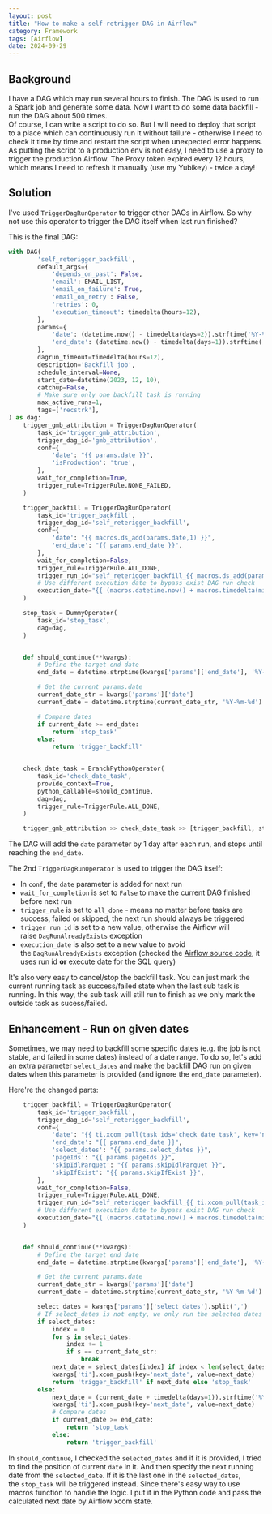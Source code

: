 ```yaml
---
layout: post
title: "How to make a self-retrigger DAG in Airflow"
category: Framework
tags: [Airflow]
date: 2024-09-29
---
```


## Background

I have a DAG which may run several hours to finish. The DAG is used to run a Spark job and generate some data. Now I want to do some data backfill - run the DAG about 500 times.  
Of course, I can write a script to do so. But I will need to deploy that script to a place which can continuously run it without failure - otherwise I need to check it time by time and restart the script when unexpected error happens. As putting the script to a production env is not easy, I need to use a proxy to trigger the production Airflow. The Proxy token expired every 12 hours, which means I need to refresh it manually (use my Yubikey) - twice a day!

## Solution

I've used `TriggerDagRunOperator` to trigger other DAGs in Airflow. So why not use this operator to trigger the DAG itself when last run finished?

This is the final DAG:

```py
with DAG(
        'self_reterigger_backfill',
        default_args={
            'depends_on_past': False,
            'email': EMAIL_LIST,
            'email_on_failure': True,
            'email_on_retry': False,
            'retries': 0,
            'execution_timeout': timedelta(hours=12),
        },
        params={
            'date': (datetime.now() - timedelta(days=2)).strftime('%Y-%m-%d'),
            'end_date': (datetime.now() - timedelta(days=1)).strftime('%Y-%m-%d'),
        },
        dagrun_timeout=timedelta(hours=12),
        description='Backfill job',
        schedule_interval=None,
        start_date=datetime(2023, 12, 10),
        catchup=False,
        # Make sure only one backfill task is running
        max_active_runs=1,
        tags=['recstrk'],
) as dag:
    trigger_gmb_attribution = TriggerDagRunOperator(
        task_id='trigger_gmb_attribution',
        trigger_dag_id='gmb_attribution',
        conf={
            'date': "{{ params.date }}",
            'isProduction': 'true',
        },
        wait_for_completion=True,
        trigger_rule=TriggerRule.NONE_FAILED,
    )

    trigger_backfill = TriggerDagRunOperator(
        task_id='trigger_backfill',
        trigger_dag_id='self_reterigger_backfill',
        conf={
            'date': "{{ macros.ds_add(params.date,1) }}",
            'end_date': "{{ params.end_date }}",
        },
        wait_for_completion=False,
        trigger_rule=TriggerRule.ALL_DONE,
        trigger_run_id="self_reterigger_backfill_{{ macros.ds_add(params.date,1) }}",
        # Use different execution date to bypass exist DAG run check
        execution_date="{{ (macros.datetime.now() + macros.timedelta(minutes=1)).isoformat() }}",
    )

    stop_task = DummyOperator(
        task_id='stop_task',
        dag=dag,
    )


    def should_continue(**kwargs):
        # Define the target end date
        end_date = datetime.strptime(kwargs['params']['end_date'], '%Y-%m-%d')

        # Get the current params.date
        current_date_str = kwargs['params']['date']
        current_date = datetime.strptime(current_date_str, '%Y-%m-%d')

        # Compare dates
        if current_date >= end_date:
            return 'stop_task'
        else:
            return 'trigger_backfill'


    check_date_task = BranchPythonOperator(
        task_id='check_date_task',
        provide_context=True,
        python_callable=should_continue,
        dag=dag,
        trigger_rule=TriggerRule.ALL_DONE,
    )

    trigger_gmb_attribution >> check_date_task >> [trigger_backfill, stop_task]
```

The DAG will add the `date` parameter by 1 day after each run, and stops until reaching the `end_date`.

The 2nd `TriggerDagRunOperator` is used to trigger the DAG itself:

- In `conf`, the `date` parameter is added for next run
- `wait_for_completion` is set to `False` to make the current DAG finished before next run
- `trigger_rule` is set to `all_done` - means no matter before tasks are success, failed or skipped, the next run should always be triggered
- `trigger_run_id` is set to a new value, otherwise the Airflow will raise `DagRunAlreadyExists` exception
- `execution_date` is also set to a new value to avoid the `DagRunAlreadyExists` exception (checked the [Airflow source code](https://github.com/apache/airflow/blob/509f15eab1436233368a2297c89efc1d5881c44a/airflow/models/dagrun.py#L520), it uses run id **or** execute date for the SQL query)

It's also very easy to cancel/stop the backfill task. You can just mark the current running task as success/failed state when the last sub task is running. In this way, the sub task will still run to finish as we only mark the outside task as sucess/failed.

## Enhancement - Run on given dates

Sometimes, we may need to backfill some specific dates (e.g. the job is not stable, and failed in some dates) instead of a date range. To do so, let's add an extra parameter `select_dates` and make the backfill DAG run on given dates when this parameter is provided (and ignore the `end_date` parameter).

Here're the changed parts:

```py
    trigger_backfill = TriggerDagRunOperator(
        task_id='trigger_backfill',
        trigger_dag_id='self_reterigger_backfill',
        conf={
            'date': "{{ ti.xcom_pull(task_ids='check_date_task', key='next_date') }}",
            'end_date': "{{ params.end_date }}",
            'select_dates': "{{ params.select_dates }}",
            'pageIds': "{{ params.pageIds }}",
            'skipIdlParquet': "{{ params.skipIdlParquet }}",
            'skipIfExist': "{{ params.skipIfExist }}",
        },
        wait_for_completion=False,
        trigger_rule=TriggerRule.ALL_DONE,
        trigger_run_id="self_reterigger_backfill_{{ ti.xcom_pull(task_ids='check_date_task', key='next_date') }}_{{ macros.uuid.uuid4() }}",
        # Use different execution date to bypass exist DAG run check
        execution_date="{{ (macros.datetime.now() + macros.timedelta(minutes=1)).isoformat() }}",
    )


    def should_continue(**kwargs):
        # Define the target end date
        end_date = datetime.strptime(kwargs['params']['end_date'], '%Y-%m-%d')

        # Get the current params.date
        current_date_str = kwargs['params']['date']
        current_date = datetime.strptime(current_date_str, '%Y-%m-%d')

        select_dates = kwargs['params']['select_dates'].split(',')
        # If select_dates is not empty, we only run the selected dates
        if select_dates:
            index = 0
            for s in select_dates:
                index += 1
                if s == current_date_str:
                    break
            next_date = select_dates[index] if index < len(select_dates) else ''
            kwargs['ti'].xcom_push(key='next_date', value=next_date)
            return 'trigger_backfill' if next_date else 'stop_task'
        else:
            next_date = (current_date + timedelta(days=1)).strftime('%Y-%m-%d')
            kwargs['ti'].xcom_push(key='next_date', value=next_date)
            # Compare dates
            if current_date >= end_date:
                return 'stop_task'
            else:
                return 'trigger_backfill'
```

In `should_continue`, I checked the `selected_dates` and if it is provided, I tried to find the position of current `date` in it. And then specify the next running date from the `selected_date`. If it is the last one in the `selected_dates`, the `stop_task` will be triggered instead. Since there's easy way to use macros function to handle the logic. I put it in the Python code and pass the calculated next date by Airflow xcom state.